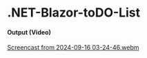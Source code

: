 # .NET-Blazor-toDO-List


#### Output (Video)
[Screencast from 2024-09-16 03-24-46.webm](https://github.com/user-attachments/assets/6f140e21-7b77-424e-b910-00191a0c4459)
